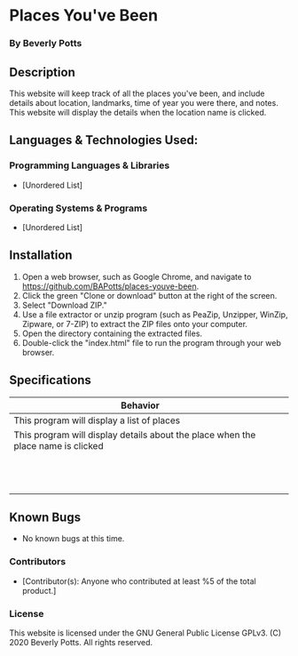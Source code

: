 # Places You've Been
 
  ### By Beverly Potts
 
## Description
 
  This website will keep track of all the places you've been, and include details about location, landmarks, time of year you were there, and notes. This website will display the details when the location name is clicked.
 
## Languages & Technologies Used:
 
  ### Programming Languages & Libraries
  * [Unordered List]
 
  ### Operating Systems & Programs
  * [Unordered List]
 
## Installation
 
  1. Open a web browser, such as Google Chrome, and navigate to https://github.com/BAPotts/places-youve-been.
  3. Click the green "Clone or download" button at the right of the screen.
  4. Select "Download ZIP."
  5. Use a file extractor or unzip program (such as PeaZip, Unzipper, WinZip, Zipware, or 7-ZIP) to extract the ZIP files onto your computer.
  6. Open the directory containing the extracted files.
  7. Double-click the "index.html" file to run the program through your web browser.
 
## Specifications
 
| Behavior   |   |   |
|---|---|---|
| This program will display a list of places  |   |   |
| This program will display details about the place when the place name is clicked |   |   |
|   |   |   |
|   |   |   |
|   |   |   |
|   |   |   |
|   |   |   |
|   |   |   |
|   |   |   |
|   |   |   |
|   |   |   |
|   |   |   |
|   |   |   |
|   |   |   |
 
## Known Bugs
 
  * No known bugs at this time. 
### Contributors
 
  * [Contributor(s): Anyone who contributed at least %5 of the total product.]
 
### License
 
This website is licensed under the GNU General Public License GPLv3. (C) 2020 Beverly Potts. All rights reserved.